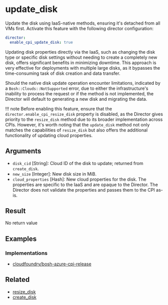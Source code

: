 # update_disk

Update the disk using IaaS-native methods, ensuring it's detached from all VMs first. Activate this feature with the following director configuration:

```yaml
director:
  enable_cpi_update_disk: true
```

Updating disk properties directly via the IaaS, such as changing the disk type or specific disk settings without needing to create a completely new disk, offers significant benefits in minimizing downtime. This approach is very effective for deployments with multiple large disks, as it bypasses the time-consuming task of disk creation and data transfer.

Should the native disk update operation encounter limitations, indicated by a `Bosh::Clouds::NotSupported` error, due to either the infrastructure's inability to process the request or if the method is not implemented, the Director will default to generating a new disk and migrating the data.

!!! note
    Before enabling this feature, ensure that the `director.enable_cpi_resize_disk` property is disabled, as the Director gives priority to the `resize_disk` method due to its broader implementation across CPIs. However, it's worth noting that the `update_disk` method not only matches the capabilities of `resize_disk` but also offers the additional functionality of updating cloud properties.

## Arguments

 * `disk_cid` [String]: Cloud ID of the disk to update; returned from `create_disk`.
 * `new_size` [Integer]: New disk size in MiB.
 * `cloud_properties` [Hash]: New cloud properties for the disk. The properties are specific to the IaaS and are opaque to the Director. The Director does not validate the properties and passes them to the CPI as-is.

## Result

No return value

## Examples

### Implementations

 * [cloudfoundry/bosh-azure-cpi-release](https://github.com/cloudfoundry/bosh-azure-cpi-release/blob/fc16e6f65b0533f83052812dc0d6c1edefc9ac28/src/bosh_azure_cpi/lib/cloud/azure/cloud.rb#L482)

## Related

 * [resize_disk](resize-disk.md)
 * [create_disk](create-disk.md)